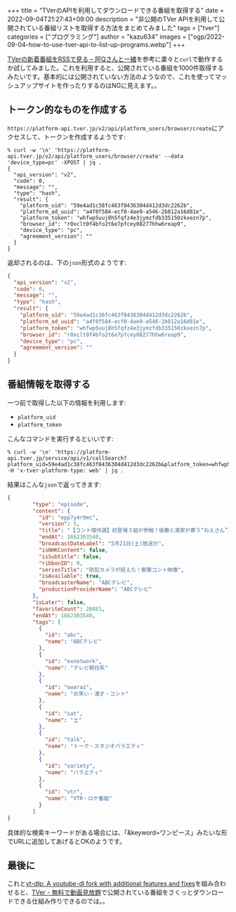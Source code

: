 +++
title = "TVerのAPIを利用してダウンロードできる番組を取得する"
date = 2022-09-04T21:27:43+09:00
description = "非公開のTVer APIを利用して公開されている番組リストを取得する方法をまとめてみました"
tags = ["tver"]
categories = ["プログラミング"]
author = "kazu634"
images = ["ogp/2022-09-04-how-to-use-tver-api-to-list-up-programs.webp"]
+++

[TVerの新着番組をRSSで見る – 阿Qさんと一緒](https://blog.srytk.com/aquei/763.html)を参考に粛々と`curl`で動作するか試してみました。これを利用すると、公開されている番組を1000件取得するみたいです。基本的には公開されていない方法のようなので、これを使ってマッシュアップサイトを作ったりするのはNGに見えます。。

<!--more-->

## トークン的なものを作成する
`https://platform-api.tver.jp/v2/api/platform_users/browser/create`にアクセスして、トークンを作成するようです:

```shell
% curl -w '\n' 'https://platform-api.tver.jp/v2/api/platform_users/browser/create' --data 'device_type=pc' -XPOST | jq .
{
  "api_version": "v2",
  "code": 0,
  "message": "",
  "type": "hash",
  "result": {
    "platform_uid": "59e4ad1c38fc463f8436304d412d3dc2262b",
    "platform_ad_uuid": "a4f0f584-ecf0-4ae9-a546-2b812a16d81e",
    "platform_token": "whfwp5uuj8h5fqfz4e3jymzfdb335150zkxezn7p",
    "browser_id": "r0xclt0f4bfo2t6e7pfcey08277hhw6reap9",
    "device_type": "pc",
    "agreement_version": ""
  }
}
```

返却されるのは、下の`json`形式のようです:

```json
{
  "api_version": "v2",
  "code": 0,
  "message": "",
  "type": "hash",
  "result": {
    "platform_uid": "59e4ad1c38fc463f8436304d412d3dc2262b",
    "platform_ad_uuid": "a4f0f584-ecf0-4ae9-a546-2b812a16d81e",
    "platform_token": "whfwp5uuj8h5fqfz4e3jymzfdb335150zkxezn7p",
    "browser_id": "r0xclt0f4bfo2t6e7pfcey08277hhw6reap9",
    "device_type": "pc",
    "agreement_version": ""
  }
}
```

## 番組情報を取得する
一つ前で取得した以下の情報を利用します:

- `platform_uid`
- `platform_token`

こんなコマンドを実行するといいです:

```shell
% curl -w '\n' 'https://platform-api.tver.jp/service/api/v1/callSearch?platform_uid=59e4ad1c38fc463f8436304d412d3dc2262b&platform_token=whfwp5uuj8h5fqfz4e3jymzfdb335150zkxezn7p&require_data=later' -H 'x-tver-platform-type: web' | jq .
```

結果はこんな`json`で返ってきます:

```json
{
        "type": "episode",
        "content": {
          "id": "epp7y4r9mc",
          "version": 5,
          "title": "【コント傑作選】初登場３組が参戦！後藤と濱家が慕う“ねえさん”なるみが厳しく後輩たちのネタをジャッジ！",
          "endAt": 1662303540,
          "broadcastDateLabel": "5月21日(土)放送分",
          "isNHKContent": false,
          "isSubtitle": false,
          "ribbonID": 0,
          "seriesTitle": "防犯カメラが捉えた！衝撃コント映像",
          "isAvailable": true,
          "broadcasterName": "ABCテレビ",
          "productionProviderName": "ABCテレビ"
        },
        "isLater": false,
        "favoriteCount": 26081,
        "endAt": 1662303540,
        "tags": [
          {
            "id": "abc",
            "name": "ABCテレビ"
          },
          {
            "id": "exnetwork",
            "name": "テレビ朝日系"
          },
          {
            "id": "owarai",
            "name": "お笑い・漫才・コント"
          },
          {
            "id": "sat",
            "name": "土"
          },
          {
            "id": "talk",
            "name": "トーク・スタジオバラエティ"
          },
          {
            "id": "variety",
            "name": "バラエティ"
          },
          {
            "id": "vtr",
            "name": "VTR・ロケ番組"
          }
        ]
}
```

具体的な検索キーワードがある場合には、「&keyword=ワンピース」みたいな形でURLに追加してあげるとOKのようです。

## 最後に
これと[yt-dlp: A youtube-dl fork with additional features and fixes](https://github.com/yt-dlp/yt-dlp)を組み合わせると、[TVer \- 無料で動画見放題](https://tver.jp/)で公開されている番組をさくっとダウンロードできる仕組み作りできるのでは。。
